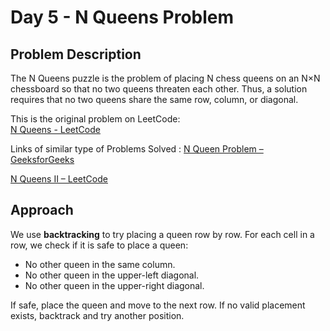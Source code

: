 # Day 5 - N Queens Problem

## Problem Description
The N Queens puzzle is the problem of placing N chess queens on an N×N chessboard so that no two queens threaten each other. Thus, a solution requires that no two queens share the same row, column, or diagonal.

This is the original problem on LeetCode:  
[N Queens - LeetCode](https://leetcode.com/problems/n-queens/)

 Links of similar type of Problems Solved :
 [N Queen Problem – GeeksforGeeks](https://www.geeksforgeeks.org/problems/n-queen-problem0315/1)
 
 [N Queens II – LeetCode](https://leetcode.com/problems/n-queens-ii/description/)


## Approach
We use **backtracking** to try placing a queen row by row. For each cell in a row, we check if it is safe to place a queen:
- No other queen in the same column.
- No other queen in the upper-left diagonal.
- No other queen in the upper-right diagonal.

If safe, place the queen and move to the next row. If no valid placement exists, backtrack and try another position.

